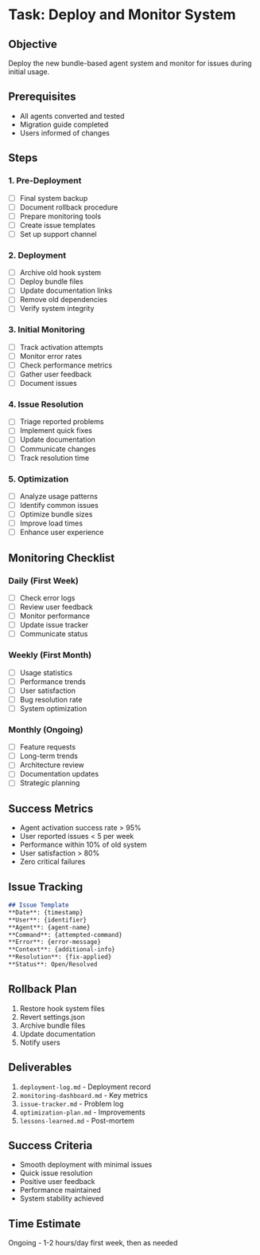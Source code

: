 # Task: Deploy and Monitor System

## Objective
Deploy the new bundle-based agent system and monitor for issues during initial usage.

## Prerequisites
- All agents converted and tested
- Migration guide completed
- Users informed of changes

## Steps

### 1. Pre-Deployment
- [ ] Final system backup
- [ ] Document rollback procedure
- [ ] Prepare monitoring tools
- [ ] Create issue templates
- [ ] Set up support channel

### 2. Deployment
- [ ] Archive old hook system
- [ ] Deploy bundle files
- [ ] Update documentation links
- [ ] Remove old dependencies
- [ ] Verify system integrity

### 3. Initial Monitoring
- [ ] Track activation attempts
- [ ] Monitor error rates
- [ ] Check performance metrics
- [ ] Gather user feedback
- [ ] Document issues

### 4. Issue Resolution
- [ ] Triage reported problems
- [ ] Implement quick fixes
- [ ] Update documentation
- [ ] Communicate changes
- [ ] Track resolution time

### 5. Optimization
- [ ] Analyze usage patterns
- [ ] Identify common issues
- [ ] Optimize bundle sizes
- [ ] Improve load times
- [ ] Enhance user experience

## Monitoring Checklist

### Daily (First Week)
- [ ] Check error logs
- [ ] Review user feedback
- [ ] Monitor performance
- [ ] Update issue tracker
- [ ] Communicate status

### Weekly (First Month)
- [ ] Usage statistics
- [ ] Performance trends
- [ ] User satisfaction
- [ ] Bug resolution rate
- [ ] System optimization

### Monthly (Ongoing)
- [ ] Feature requests
- [ ] Long-term trends
- [ ] Architecture review
- [ ] Documentation updates
- [ ] Strategic planning

## Success Metrics
- Agent activation success rate > 95%
- User reported issues < 5 per week
- Performance within 10% of old system
- User satisfaction > 80%
- Zero critical failures

## Issue Tracking
```markdown
## Issue Template
**Date**: {timestamp}
**User**: {identifier}
**Agent**: {agent-name}
**Command**: {attempted-command}
**Error**: {error-message}
**Context**: {additional-info}
**Resolution**: {fix-applied}
**Status**: Open/Resolved
```

## Rollback Plan
1. Restore hook system files
2. Revert settings.json
3. Archive bundle files
4. Update documentation
5. Notify users

## Deliverables
1. `deployment-log.md` - Deployment record
2. `monitoring-dashboard.md` - Key metrics
3. `issue-tracker.md` - Problem log
4. `optimization-plan.md` - Improvements
5. `lessons-learned.md` - Post-mortem

## Success Criteria
- Smooth deployment with minimal issues
- Quick issue resolution
- Positive user feedback
- Performance maintained
- System stability achieved

## Time Estimate
Ongoing - 1-2 hours/day first week, then as needed